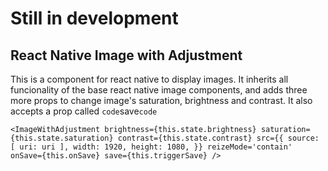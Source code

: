 # Still in development

## React Native Image with Adjustment

This is a component for react native to display images. It inherits all funcionality of the base react native image components, and adds three more props to change image's saturation, brightness and contrast. It also accepts a prop called `code`save`code`

`
<ImageWithAdjustment
    brightness={this.state.brightness}
    saturation={this.state.saturation}
    contrast={this.state.contrast}
    src={{
	source: [
	    uri: uri
	],
	width: 1920,
	height: 1080,
    }}
    reizeMode='contain'
    onSave={this.onSave}
    save={this.triggerSave}
/>
`

